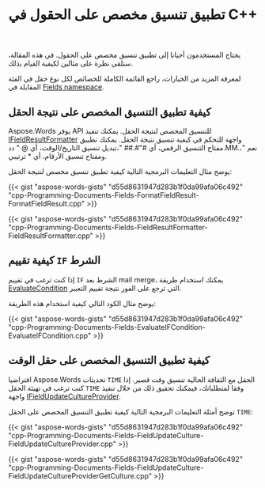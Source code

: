 ﻿---
title: تطبيق تنسيق مخصص على الحقول في C++
second_title: Aspose.Words ل C++
articleTitle: تطبيق تنسيق مخصص على الحقول
linktitle: تطبيق تنسيق مخصص على الحقول
description: "تنسيق وتقييم الحقول نتيجة باستخدام C++."
type: docs
weight: 40
url: /ar/cpp/applying-custom-formatting-to-fields/
---

يحتاج المستخدمون أحيانا إلى تطبيق تنسيق مخصص على الحقول. في هذه المقالة، سنلقي نظرة على مثالين لكيفية القيام بذلك.

لمعرفة المزيد من الخيارات، راجع القائمة الكاملة للخصائص لكل نوع حقل في الفئة المقابلة في [Fields namespace](https://reference.aspose.com/words/cpp/namespace/aspose.words.fields).

## كيفية تطبيق التنسيق المخصص على نتيجة الحقل

Aspose.Words يوفر API للتنسيق المخصص لنتيجة الحقل. يمكنك تنفيذ [IFieldResultFormatter](https://reference.aspose.com/words/cpp/aspose.words.fields/ifieldresultformatter/) واجهة للتحكم في كيفية تنسيق نتيجة الحقل. يمكنك تطبيق مفتاح التنسيق الرقمي، أي \#"#.## "،تبديل تنسيق التاريخ/الوقت، أي \@ " دد.MM.نعم "، ومفتاح تنسيق الأرقام، أي \* ترتيبي.

يوضح مثال التعليمات البرمجية التالية كيفية تطبيق تنسيق مخصص لنتيجة الحقل:

{{< gist "aspose-words-gists" "d55d8631947d283b1f0da99afa06c492" "cpp-Programming-Documents-Fields-FormatFieldResult-FormatFieldResult.cpp" >}}

{{< gist "aspose-words-gists" "d55d8631947d283b1f0da99afa06c492" "cpp-Programming-Documents-Fields-FieldResultFormatter-FieldResultFormatter.cpp" >}}

## كيفية تقييم `IF` الشرط

إذا كنت ترغب في تقييم `IF` الشرط بعد mail merge، يمكنك استخدام طريقة [EvaluateCondition](https://reference.aspose.com/words/cpp/aspose.words.fields/fieldif/evaluatecondition/) التي ترجع على الفور نتيجة تقييم التعبير.

يوضح مثال الكود التالي كيفية استخدام هذه الطريقة:

{{< gist "aspose-words-gists" "d55d8631947d283b1f0da99afa06c492" "cpp-Programming-Documents-Fields-EvaluateIFCondition-EvaluateIFCondition.cpp" >}}

## كيفية تطبيق التنسيق المخصص على حقل الوقت

افتراضيا Aspose.Words تحديثات `TIME` الحقل مع الثقافة الحالية تنسيق وقت قصير. إذا كنت ترغب في تهيئة الحقل `TIME` وفقا لمتطلباتك، فيمكنك تحقيق ذلك من خلال تنفيذ واجهة [IFieldUpdateCultureProvider](https://reference.aspose.com/words/cpp/aspose.words.fields/ifieldupdatecultureprovider).

توضح أمثلة التعليمات البرمجية التالية كيفية تطبيق التنسيق المخصص على الحقل `TIME`:

{{< gist "aspose-words-gists" "d55d8631947d283b1f0da99afa06c492" "cpp-Programming-Documents-Fields-FieldUpdateCulture-FieldUpdateCultureProvider.cpp" >}}

{{< gist "aspose-words-gists" "d55d8631947d283b1f0da99afa06c492" "cpp-Programming-Documents-Fields-FieldUpdateCulture-FieldUpdateCultureProviderGetCulture.cpp" >}}